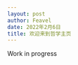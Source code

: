 ```yaml
---
layout: post
author: Feavel
date: 2022年2月6日
title: 欢迎来到哲学主页
---
```


Work in progress

<!-- Introvert vs extrovert

Surebal vs Emotional

### People think more of what they do than who they are

A person is a creature created in a divine image.

The inclanation of a person is evil from the child hood.

Another voice in us that is selfish.

Gates of kadusha states that, a person has two souls.

Identety that is formed from outside, and identety that is formed from the inside.

Three things that effect life:

1. self bias
2. perent influence
3. Acnoledege that you have blind spots -->
